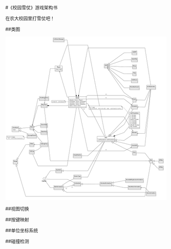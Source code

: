#《校园雪仗》游戏架构书

在农大校园里打雪仗吧！

##类图

![类图](imgs/class-diagram.png)

##视图切换



##按键映射



##单位坐标系统



##碰撞检测

